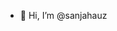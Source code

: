 - 👋 Hi, I’m @sanjahauz


<!---
sanjahauz/sanjahauz is a ✨ special ✨ repository because its `README.md` (this file) appears on your GitHub profile.
You can click the Preview link to take a look at your changes.
--->
